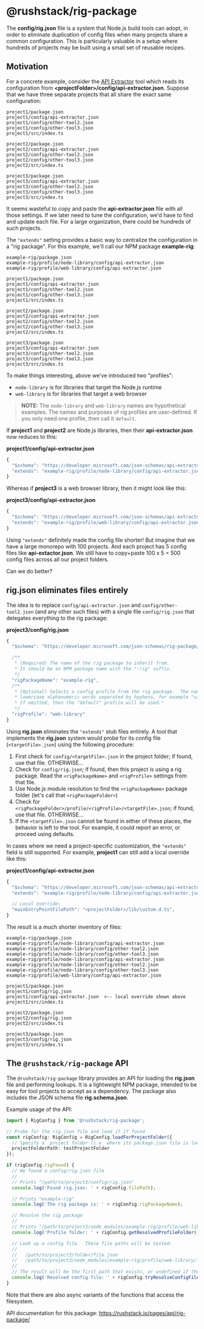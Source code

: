 # @rushstack/rig-package

The **config/rig.json** file is a system that Node.js build tools can adopt, in order to eliminate
duplication of config files when many projects share a common configuration. This is particularly valuable
in a setup where hundreds of projects may be built using a small set of reusable recipes.

## Motivation

For a concrete example, consider the [API Extractor](https://api-extractor.com/) tool which reads its
configuration from **\<projectFolder\>/config/api-extractor.json**. Suppose that we have three separate projects
that all share the exact same configuration:

```
project1/package.json
project1/config/api-extractor.json
project1/config/other-tool2.json
project1/config/other-tool3.json
project1/src/index.ts

project2/package.json
project2/config/api-extractor.json
project2/config/other-tool2.json
project2/config/other-tool3.json
project2/src/index.ts

project3/package.json
project3/config/api-extractor.json
project3/config/other-tool2.json
project3/config/other-tool3.json
project3/src/index.ts
```

It seems wasteful to copy and paste the **api-extractor.json** file with all those settings. If we later need
to tune the configuration, we'd have to find and update each file. For a large organization, there could be
hundreds of such projects.

The `"extends"` setting provides a basic way to centralize the configuration in a "rig package". For this example,
we'll call our NPM package **example-rig**:

```
example-rig/package.json
example-rig/profile/node-library/config/api-extractor.json
example-rig/profile/web-library/config/api-extractor.json

project1/package.json
project1/config/api-extractor.json
project1/config/other-tool2.json
project1/config/other-tool3.json
project1/src/index.ts

project2/package.json
project2/config/api-extractor.json
project2/config/other-tool2.json
project2/config/other-tool3.json
project2/src/index.ts

project3/package.json
project3/config/api-extractor.json
project3/config/other-tool2.json
project3/config/other-tool3.json
project3/src/index.ts
```

To make things interesting, above we've introduced two "profiles":

- `node-library` is for libraries that target the Node.js runtime
- `web-library` is for libraries that target a web browser

> **NOTE:** The `node-library` and `web-library` names are hypothetical examples. The names and purposes of
> rig profiles are user-defined. If you only need one profile, then call it `default`.

If **project1** and **project2** are Node.js libraries, then their **api-extractor.json** now reduces to this:

**project1/config/api-extractor.json**

```js
{
  "$schema": "https://developer.microsoft.com/json-schemas/api-extractor/v7/api-extractor.schema.json",
  "extends": "example-rig/profile/node-library/config/api-extractor.json"
}
```

Whereas if **project3** is a web browser library, then it might look like this:

**project3/config/api-extractor.json**

```js
{
  "$schema": "https://developer.microsoft.com/json-schemas/api-extractor/v7/api-extractor.schema.json",
  "extends": "example-rig/profile/web-library/config/api-extractor.json"
}
```

Using `"extends"` definitely made the config file shorter! But imagine that we have a large monorepo with 100 projects.
And each project has 5 config files like **api-extactor.json**. We still have to copy+paste 100 x 5 = 500 config files
across all our project folders.

Can we do better?

## rig.json eliminates files entirely

The idea is to replace `config/api-extractor.json` and `config/other-tool2.json` (and any other such files)
with a single file `config/rig.json` that delegates everything to the rig package:

**project3/config/rig.json**

```js
{
  "$schema": "https://developer.microsoft.com/json-schemas/rig-package/rig.schema.json",

  /**
   * (Required) The name of the rig package to inherit from.
   * It should be an NPM package name with the "-rig" suffix.
   */
  "rigPackageName": "example-rig",
  /**
   * (Optional) Selects a config profile from the rig package.  The name must consist of
   * lowercase alphanumeric words separated by hyphens, for example "sample-profile".
   * If omitted, then the "default" profile will be used."
   */
  "rigProfile": "web-library"
}
```

Using **rig.json** eliminates the `"extends"` stub files entirely. A tool that implements the **rig.json** system
would probe for its config file (`<targetFile>.json`) using the following procedure:

1. First check for `config/<targetFile>.json` in the project folder; if found, use that file. OTHERWISE...
2. Check for `config/rig.json`; if found, then this project is using a rig package. Read the `<rigPackageName>`
   and `<rigProfile>` settings from that file.
3. Use Node.js module resolution to find the `<rigPackageName>` package folder (let's call that `<rigPackageFolder>`)
4. Check for `<rigPackageFolder>/profile/<rigProfile>/<targetFile>.json`; if found, use that file. OTHERWISE...
5. If the `<targetFile>.json` cannot be found in either of these places, the behavior is left to the tool.
   For example, it could report an error, or proceed using defaults.

In cases where we need a project-specific customization, the `"extends"` field is still supported. For example,
**project1** can still add a local override like this:

**project1/config/api-extractor.json**

```js
{
  "$schema": "https://developer.microsoft.com/json-schemas/api-extractor/v7/api-extractor.schema.json",
  "extends": "example-rig/profile/node-library/config/api-extractor.json",

  // Local override:
  "mainEntryPointFilePath": "<projectFolder>/lib/custom.d.ts",
}
```

The result is a much shorter inventory of files:

```
example-rig/package.json
example-rig/profile/node-library/config/api-extractor.json
example-rig/profile/node-library/config/other-tool2.json
example-rig/profile/node-library/config/other-tool3.json
example-rig/profile/node-library/config/api-extractor.json
example-rig/profile/node-library/config/other-tool2.json
example-rig/profile/node-library/config/other-tool3.json
example-rig/profile/web-library/config/api-extractor.json

project1/package.json
project1/config/rig.json
project1/config/api-extractor.json  <-- local override shown above
project1/src/index.ts

project2/package.json
project2/config/rig.json
project2/src/index.ts

project3/package.json
project3/config/rig.json
project3/src/index.ts
```

## The `@rushstack/rig-package` API

The `@rushstack/rig-package` library provides an API for loading the **rig.json** file and performing lookups.
It is a lightweight NPM package, intended to be easy for tool projects to accept as a dependency. The package
also includes the JSON schema file **rig.schema.json**.

Example usage of the API:

```ts
import { RigConfig } from '@rushstack/rig-package';

// Probe for the rig.json file and load it if found
const rigConfig: RigConfig = RigConfig.loadForProjectFolder({
  // Specify a  project folder (i.e. where its package.json file is located)
  projectFolderPath: testProjectFolder
});

if (rigConfig.rigFound) {
  // We found a config/rig.json file
  //
  // Prints "/path/to/project3/config/rig.json"
  console.log('Found rig.json: ' + rigConfig.filePath);

  // Prints "example-rig"
  console.log('The rig package is: ' + rigConfig.rigPackageName);

  // Resolve the rig package
  //
  // Prints "/path/to/project3/node_modules/example-rig/profile/web-library"
  console.log('Profile folder: ' + rigConfig.getResolvedProfileFolder());

  // Look up a config file.  These file paths will be tested:
  //
  //   /path/to/project3/folder/file.json
  //   /path/to/project3/node_modules/example-rig/profile/web-library/folder/file.json
  //
  // The result will be the first path that exists, or undefined if the config file was not found.
  console.log('Resolved config file: ' + rigConfig.tryResolveConfigFilePath('folder/file.json'));
}
```

Note that there are also async variants of the functions that access the filesystem.

API documentation for this package: https://rushstack.io/pages/api/rig-package/
